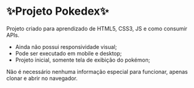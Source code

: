 # ✨Projeto Pokedex✨

Projeto criado para aprendizado de HTML5, CSS3, JS e como consumir APIs.

- Ainda não possui responsividade visual;
- Pode ser executado em mobile e desktop;
- Projeto inicial, somente tela de exibição do pokémon;

Não é necessário nenhuma informação especial para funcionar, apenas clonar e abrir no navegador.
